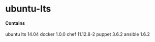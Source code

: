# ubuntu-lts


#### Contains
ubuntu lts 14.04
docker 1.0.0
chef 11.12.8-2
puppet 3.6.2
ansible 1.6.2
